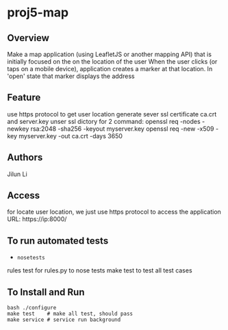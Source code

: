 # proj5-map
## Overview
Make a map application (using LeafletJS or another mapping API) that is initially focused on the on the location of the user
When the user clicks (or taps on a mobile device), application creates a marker at that location. In 'open' state that marker displays the address

## Feature

use https protocol to get user location
generate sever ssl certificate ca.crt and server.key unser ssl dictory
for 2 command:
    openssl req -nodes -newkey rsa:2048 -sha256 -keyout myserver.key
    openssl req -new -x509 -key myserver.key -out ca.crt -days 3650

## Authors
Jilun Li

## Access
for locate user location, we just use https protocol to access the application
URL: https://ip:8000/

## To run automated tests 
* `nosetests`

rules test for rules.py to nose tests
    make test
to test all test cases

## To Install and Run
    bash ./configure
    make test    # make all test, should pass 
    make service # service run background



